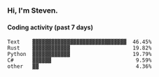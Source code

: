 ### Hi, I'm Steven.

#### Coding activity (past 7 days)
```
Text    ▓▓▓▓▓▓▓▓▓▓▓▓▓▓▓▓▓▓▓▓▓▓▓▓▓▓▓▓▓▓  46.45%
Rust    ▓▓▓▓▓▓▓▓▓▓▓▓                    19.82%
Python  ▓▓▓▓▓▓▓▓▓▓▓▓                    19.79%
C#      ▓▓▓▓▓▓                           9.59%
other   ▓▓                               4.36%
```
